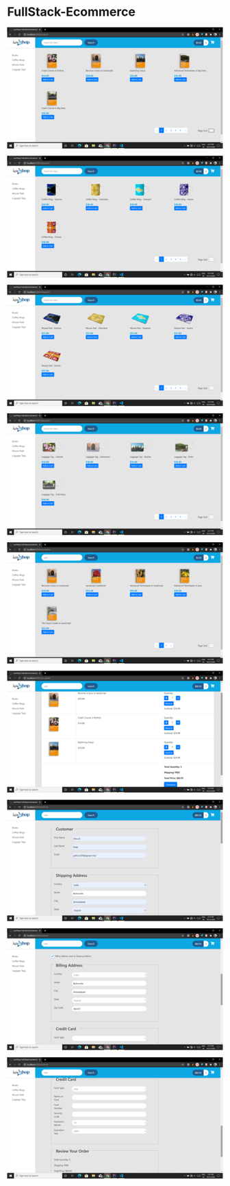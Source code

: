 # FullStack-Ecommerce

![](/images/Screenshot%20(73).png)



![](/images/Screenshot%20(74).png)




![](/images/Screenshot%20(75).png)




![](/images/Screenshot%20(76).png)




![](/images/Screenshot%20(77).png)




![](/images/Screenshot%20(78).png)




![](/images/Screenshot%20(79).png)




![](/images/Screenshot%20(80).png)




![](/images/Screenshot%20(81).png)
